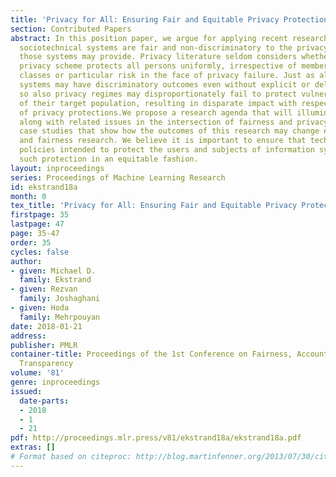 ```yaml
---
title: 'Privacy for All: Ensuring Fair and Equitable Privacy Protections'
section: Contributed Papers
abstract: In this position paper, we argue for applying recent research on ensuring
  sociotechnical systems are fair and non-discriminatory to the privacy protections
  those systems may provide. Privacy literature seldom considers whether a proposed
  privacy scheme protects all persons uniformly, irrespective of membership in protected
  classes or particular risk in the face of privacy failure. Just as algorithmic decision-making
  systems may have discriminatory outcomes even without explicit or deliberate discrimination,
  so also privacy regimes may disproportionately fail to protect vulnerable members
  of their target population, resulting in disparate impact with respect to the effectiveness
  of privacy protections.We propose a research agenda that will illuminate this issue,
  along with related issues in the intersection of fairness and privacy, and present
  case studies that show how the outcomes of this research may change existing privacy
  and fairness research. We believe it is important to ensure that technologies and
  policies intended to protect the users and subjects of information systems provide
  such protection in an equitable fashion.
layout: inproceedings
series: Proceedings of Machine Learning Research
id: ekstrand18a
month: 0
tex_title: 'Privacy for All: Ensuring Fair and Equitable Privacy Protections'
firstpage: 35
lastpage: 47
page: 35-47
order: 35
cycles: false
author:
- given: Michael D.
  family: Ekstrand
- given: Rezvan
  family: Joshaghani
- given: Hoda
  family: Mehrpouyan
date: 2018-01-21
address: 
publisher: PMLR
container-title: Proceedings of the 1st Conference on Fairness, Accountability and
  Transparency
volume: '81'
genre: inproceedings
issued:
  date-parts:
  - 2018
  - 1
  - 21
pdf: http://proceedings.mlr.press/v81/ekstrand18a/ekstrand18a.pdf
extras: []
# Format based on citeproc: http://blog.martinfenner.org/2013/07/30/citeproc-yaml-for-bibliographies/
---
```

